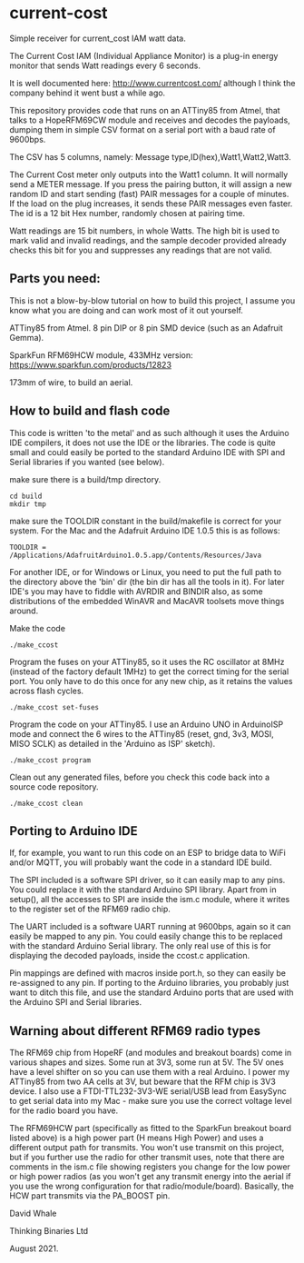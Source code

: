# current-cost
Simple receiver for current_cost IAM watt data.

The Current Cost IAM (Individual Appliance Monitor) is a plug-in
energy monitor that sends Watt readings every 6 seconds.

It is well documented here: http://www.currentcost.com/
although I think the company behind it went bust a while ago.

This repository provides code that runs on an ATTiny85 from Atmel,
that talks to a HopeRFM69CW module and receives and decodes the
payloads, dumping them in simple CSV format on a serial port
with a baud rate of 9600bps.

The CSV has 5 columns, namely:
Message type,ID(hex),Watt1,Watt2,Watt3.

The Current Cost meter only outputs into the Watt1 column.
It will normally send a METER message.
If you press the pairing button, it will assign a new random ID and
start sending (fast) PAIR messages for a couple of minutes. If the
load on the plug increases, it sends these PAIR messages even faster.
The id is a 12 bit Hex number, randomly chosen at pairing time.

Watt readings are 15 bit numbers, in whole Watts. The high bit is
used to mark valid and invalid readings, and the sample decoder
provided already checks this bit for you and suppresses any readings
that are not valid.

## Parts you need:

This is not a blow-by-blow tutorial on how to build this project,
I assume you know what you are doing and can work most of it out
yourself.

ATTiny85 from Atmel. 8 pin DIP or 8 pin SMD device (such as an Adafruit Gemma).

SparkFun RFM69HCW module, 433MHz version: https://www.sparkfun.com/products/12823

173mm of wire, to build an aerial.
 

## How to build and flash code

This code is written 'to the metal' and as such although it uses
the Arduino IDE compilers, it does not use the IDE or the libraries.
The code is quite small and could easily be ported to the standard
Arduino IDE with SPI and Serial libraries if you wanted (see below).

make sure there is a build/tmp directory.
```
cd build
mkdir tmp
```

make sure the TOOLDIR constant in the build/makefile is correct for your
system. For the Mac and the Adafruit Arduino IDE 1.0.5 this is as follows:

```
TOOLDIR = /Applications/AdafruitArduino1.0.5.app/Contents/Resources/Java
```

For another IDE, or for Windows or Linux, you need to put the full path
to the directory above the 'bin' dir (the bin dir has all the tools
in it). For later IDE's you may have to fiddle with AVRDIR and BINDIR
also, as some distributions of the embedded WinAVR and MacAVR toolsets
move things around.

Make the code

```
./make_ccost
```

Program the fuses on your ATTiny85, so it uses the RC oscillator
at 8MHz (instead of the factory default 1MHz) to get the correct
timing for the serial port. You only have to do this once for
any new chip, as it retains the values across flash cycles.

```
./make_ccost set-fuses
```

Program the code on your ATTiny85. I use an Arduino UNO in ArduinoISP mode
and connect the 6 wires to the ATTiny85 (reset, gnd, 3v3, MOSI, MISO SCLK)
as detailed in the 'Arduino as ISP' sketch).

```
./make_ccost program
```

Clean out any generated files, before you check this code back into a
source code repository.
```
./make_ccost clean
```

## Porting to Arduino IDE

If, for example, you want to run this code on an ESP to bridge data
to WiFi and/or MQTT, you will probably want the code in a standard
IDE build.

The SPI included is a software SPI driver, so it can easily map to any
pins. You could replace it with the standard Arduino SPI library. Apart
from in setup(), all the accesses to SPI are inside the ism.c module,
where it writes to the register set of the RFM69 radio chip.

The UART included is a software UART running at 9600bps, again so it can
easily be mapped to any pin. You could easily change this to be replaced
with the standard Arduino Serial library. The only real use of this is
for displaying the decoded payloads, inside the ccost.c application.

Pin mappings are defined with macros inside port.h, so they can easily
be re-assigned to any pin. If porting to the Arduino libraries, you probably
just want to ditch this file, and use the standard Arduino ports that are
used with the Arduino SPI and Serial libraries.


## Warning about different RFM69 radio types

The RFM69 chip from HopeRF (and modules and breakout boards) come in
various shapes and sizes. Some run at 3V3, some run at 5V. The 5V
ones have a level shifter on so you can use them with a real Arduino.
I power my ATTiny85 from two AA cells at 3V, but beware that the RFM
chip is 3V3 device. I also use a FTDI-TTL232-3V3-WE serial/USB lead
from EasySync to get serial data into my Mac - make sure you use the
correct voltage level for the radio board you have.

The RFM69HCW part (specifically as fitted to the SparkFun breakout
board listed above) is a high power part (H means High Power) and
uses a different output path for transmits. You won't use transmit
on this project, but if you further use the radio for other
transmit uses, note that there are comments in the ism.c file
showing registers you change for the low power or high power
radios (as you won't get any transmit energy into the aerial
if you use the wrong configuration for that radio/module/board).
Basically, the HCW part transmits via the PA_BOOST pin.

David Whale

Thinking Binaries Ltd

August 2021.

